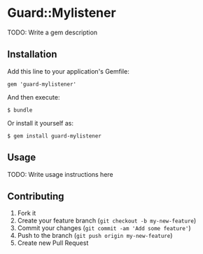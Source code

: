 # Guard::Mylistener

TODO: Write a gem description

## Installation

Add this line to your application's Gemfile:

    gem 'guard-mylistener'

And then execute:

    $ bundle

Or install it yourself as:

    $ gem install guard-mylistener

## Usage

TODO: Write usage instructions here

## Contributing

1. Fork it
2. Create your feature branch (`git checkout -b my-new-feature`)
3. Commit your changes (`git commit -am 'Add some feature'`)
4. Push to the branch (`git push origin my-new-feature`)
5. Create new Pull Request
